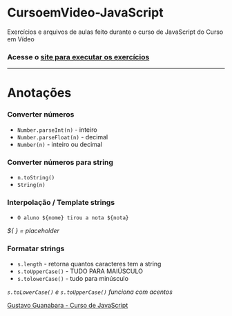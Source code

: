 # CursoemVideo-JavaScript
 Exercícios e arquivos de aulas feito durante o curso de JavaScript do Curso em Vídeo

### Acesse o [site para executar os exercícios](https://henrique-sc.github.io/CursoemVideo-JavaScript/)

---

# Anotações

### Converter números
 - `Number.parseInt(n)` - inteiro
 - `Number.parseFloat(n)` - decimal
 - `Number(n)` - inteiro ou decimal


### Converter números para string
- `n.toString()`
- `String(n)`

### Interpolação / Template strings
- `O aluno ${nome} tirou a nota ${nota}`

*${ } = placeholder*

### Formatar strings
- `s.length` - retorna quantos caracteres tem a string
- `s.toUpperCase()` - TUDO PARA MAIÚSCULO
- `s.tolowerCase()` - tudo para minúsculo

*`s.toLowerCase()` e `s.toUpperCase()` funciona com acentos*

[Gustavo Guanabara - Curso de JavaScript](https://gustavoguanabara.github.io/javascript/)
